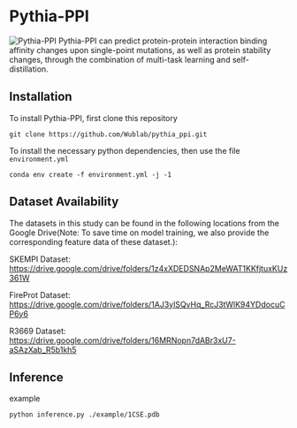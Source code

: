 # Pythia-PPI
![Pythia-PPI](./Architecture.png)
Pythia-PPI can predict protein-protein interaction binding affinity changes upon single-point mutations, as well as protein stability changes, through the combination of multi-task learning and self-distillation.
## Installation
To install Pythia-PPI, first clone this repository
```
git clone https://github.com/Wublab/pythia_ppi.git
```
To install the necessary python dependencies, then use the file ```environment.yml```
```
conda env create -f environment.yml -j -1
```
## Dataset Availability
The datasets in this study can be found in the following locations from the Google Drive(Note: To save time on model training, we also provide the corresponding feature data of these dataset.):

SKEMPI Dataset: https://drive.google.com/drive/folders/1z4xXDEDSNAp2MeWAT1KKfjtuxKUz361W

FireProt Dataset: https://drive.google.com/drive/folders/1AJ3ylSQvHq_RcJ3tWlK94YDdocuCP6y6

R3669 Dataset: https://drive.google.com/drive/folders/16MRNopn7dABr3xU7-aSAzXab_R5b1kh5
## Inference
example
```
python inference.py ./example/1CSE.pdb
```
